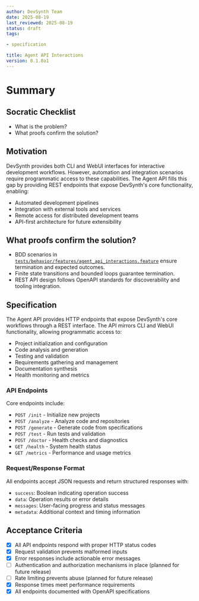 ```yaml
---
author: DevSynth Team
date: 2025-08-19
last_reviewed: 2025-08-19
status: draft
tags:

- specification

title: Agent API Interactions
version: 0.1.0a1
---
```


<!--
Required metadata fields:
- author: document author
- date: creation date
- last_reviewed: last review date
- status: draft | review | published
- tags: search keywords
- title: short descriptive name
- version: specification version
-->

# Summary

## Socratic Checklist
- What is the problem?
- What proofs confirm the solution?

## Motivation

DevSynth provides both CLI and WebUI interfaces for interactive development workflows. However, automation and integration scenarios require programmatic access to these capabilities. The Agent API fills this gap by providing REST endpoints that expose DevSynth's core functionality, enabling:

- Automated development pipelines
- Integration with external tools and services
- Remote access for distributed development teams
- API-first architecture for future extensibility

## What proofs confirm the solution?
- BDD scenarios in [`tests/behavior/features/agent_api_interactions.feature`](../../tests/behavior/features/agent_api_interactions.feature) ensure termination and expected outcomes.
- Finite state transitions and bounded loops guarantee termination.
- REST API design follows OpenAPI standards for discoverability and tooling integration.


## Specification

The Agent API provides HTTP endpoints that expose DevSynth's core workflows through a REST interface. The API mirrors CLI and WebUI functionality, allowing programmatic access to:

- Project initialization and configuration
- Code analysis and generation
- Testing and validation
- Requirements gathering and management
- Documentation synthesis
- Health monitoring and metrics

### API Endpoints

Core endpoints include:
- `POST /init` - Initialize new projects
- `POST /analyze` - Analyze code and repositories
- `POST /generate` - Generate code from specifications
- `POST /test` - Run tests and validation
- `POST /doctor` - Health checks and diagnostics
- `GET /health` - System health status
- `GET /metrics` - Performance and usage metrics

### Request/Response Format

All endpoints accept JSON requests and return structured responses with:
- `success`: Boolean indicating operation success
- `data`: Operation results or error details
- `messages`: User-facing progress and status messages
- `metadata`: Additional context and timing information

## Acceptance Criteria

- [X] All API endpoints respond with proper HTTP status codes
- [X] Request validation prevents malformed inputs
- [X] Error responses include actionable error messages
- [ ] Authentication and authorization mechanisms in place (planned for future release)
- [ ] Rate limiting prevents abuse (planned for future release)
- [X] Response times meet performance requirements
- [X] All endpoints documented with OpenAPI specifications
